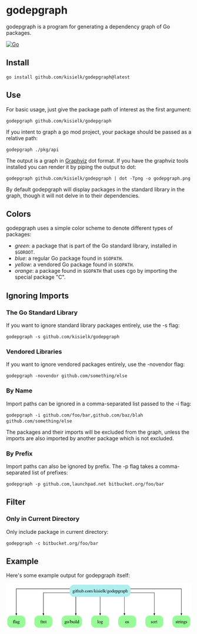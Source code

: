 # godepgraph

godepgraph is a program for generating a dependency graph of Go packages.

[![Go](https://github.com/kisielk/godepgraph/actions/workflows/go.yml/badge.svg)](https://github.com/kisielk/godepgraph/actions/workflows/go.yml)

## Install

    go install github.com/kisielk/godepgraph@latest

## Use

For basic usage, just give the package path of interest as the first
argument:

    godepgraph github.com/kisielk/godepgraph
    
If you intent to graph a go mod project, your package should be passed as a relative path:

    godepgraph ./pkg/api

The output is a graph in [Graphviz][graphviz] dot format. If you have the
graphviz tools installed you can render it by piping the output to dot:

    godepgraph github.com/kisielk/godepgraph | dot -Tpng -o godepgraph.png

By default godepgraph will display packages in the standard library in the
graph, though it will not delve in to their dependencies.

## Colors

godepgraph uses a simple color scheme to denote different types of packages:

  * *green*: a package that is part of the Go standard library, installed in `$GOROOT`.
  * *blue*: a regular Go package found in `$GOPATH`.
  * *yellow*: a vendored Go package found in `$GOPATH`.
  * *orange*: a package found in `$GOPATH` that uses cgo by importing the special package "C".

## Ignoring Imports

### The Go Standard Library

If you want to ignore standard library packages entirely, use the -s flag:

    godepgraph -s github.com/kisielk/godepgraph

### Vendored Libraries

If you want to ignore vendored packages entirely, use the -novendor flag:

    godepgraph -novendor github.com/something/else

### By Name

Import paths can be ignored in a comma-separated list passed to the -i flag:

    godepgraph -i github.com/foo/bar,github.com/baz/blah github.com/something/else

The packages and their imports will be excluded from the graph, unless the imports
are also imported by another package which is not excluded.

### By Prefix

Import paths can also be ignored by prefix. The -p flag takes a comma-separated
list of prefixes:

    godepgraph -p github.com,launchpad.net bitbucket.org/foo/bar

## Filter
### Only in Current Directory

Only include package in current directory:

    godepgraph -c bitbucket.org/foo/bar

## Example

Here's some example output for godepgraph itself:

![Example output](example.png)

[graphviz]: http://graphviz.org
